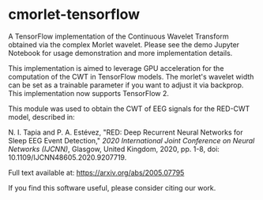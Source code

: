 # cmorlet-tensorflow

A TensorFlow implementation of the Continuous Wavelet Transform obtained via the complex Morlet wavelet. Please see the demo Jupyter Notebook for usage demonstration and more implementation details. 

This implementation is aimed to leverage GPU acceleration for the computation of the CWT in TensorFlow models. The morlet's wavelet width can be set as a trainable parameter if you want to adjust it via backprop. This implementation now supports  TensorFlow 2.

This module was used to obtain the CWT of EEG signals for the RED-CWT model, described in:

N. I. Tapia and P. A. Estévez, "RED: Deep Recurrent Neural Networks for Sleep EEG Event Detection," *2020 International Joint Conference on Neural Networks (IJCNN)*, Glasgow, United Kingdom, 2020, pp. 1-8, doi: 10.1109/IJCNN48605.2020.9207719.

Full text available at: https://arxiv.org/abs/2005.07795

If you find this software useful, please consider citing our work.
